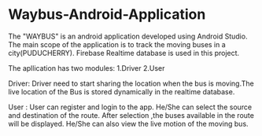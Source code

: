# Waybus-Android-Application

  The "WAYBUS" is an android application developed using Android Studio.
  The main scope of the application is to track the moving buses in a city(PUDUCHERRY).
  Firebase Realtime database is used in this project.
  
  The apllication has two modules:
         1.Driver
         2.User
         
 Driver:
       Driver need to start sharing the location when the bus is moving.The live location of the Bus is stored dynamically in the realtime database.
       
 User :
      User can register and login to the app. He/She can select the source and destination of the route. After selection ,the buses available in the route will be displayed. He/She can also view the live motion of the moving bus.
      
      
  
